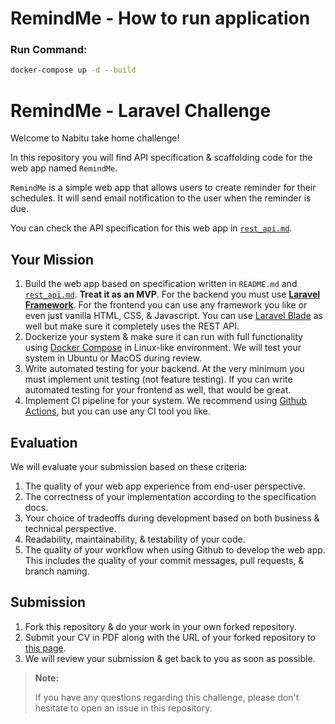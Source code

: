 # RemindMe - How to run application
### Run Command:

```bash
docker-compose up -d --build
```

# RemindMe - Laravel Challenge

Welcome to Nabitu take home challenge!

In this repository you will find API specification & scaffolding code for the web app named `RemindMe`.

`RemindMe` is a simple web app that allows users to create reminder for their schedules. It will send email notification to the user when the reminder is due.

You can check the API specification for this web app in [`rest_api.md`](./docs/rest_api.md).

## Your Mission

1. Build the web app based on specification written in `README.md` and [`rest_api.md`](./docs/rest_api.md). **Treat it as an MVP**. For the backend you must use **[Laravel Framework](https://laravel.com/)**. For the frontend you can use any framework you like or even just vanilla HTML, CSS, & Javascript. You can use [Laravel Blade](https://laravel.com/docs/10.x/blade) as well but make sure it completely uses the REST API.
2. Dockerize your system & make sure it can run with full functionality using [Docker Compose](https://docs.docker.com/compose/) in Linux-like environment. We will test your system in Ubuntu or MacOS during review.
3. Write automated testing for your backend. At the very minimum you must implement unit testing (not feature testing). If you can write automated testing for your frontend as well, that would be great.
4. Implement CI pipeline for your system. We recommend using [Github Actions](https://github.com/features/actions), but you can use any CI tool you like.

## Evaluation

We will evaluate your submission based on these criteria:

1. The quality of your web app experience from end-user perspective.
2. The correctness of your implementation according to the specification docs.
3. Your choice of tradeoffs during development based on both business & technical perspective.
4. Readability, maintainability, & testability of your code.
5. The quality of your workflow when using Github to develop the web app. This includes the quality of your commit messages, pull requests, & branch naming.

## Submission

1. Fork this repository & do your work in your own forked repository.
2. Submit your CV in PDF along with the URL of your forked repository to [this page](https://ghazlabs.com/nabitu/senior-backend-engineer-laravel.html).
3. We will review your submission & get back to you as soon as possible.

> **Note:**
>
> If you have any questions regarding this challenge, please don't hesitate to open an issue in this repository.